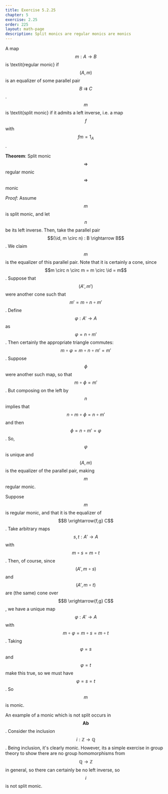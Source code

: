 ```yaml
---
title: Exercise 5.2.25
chapter: 5
exercise: 2.25
order: 225
layout: math-page
description: Split monics are regular monics are monics
---
```



A map $$m : A \rightarrow B$$ is \textit{regular monic} if $$(A, m)$$ is an equalizer of some parallel pair $$B \rightrightarrows C$$.
$$m$$ is \textit{split monic} if it admits a left inverse, i.e. a map $$f$$ with $$fm = 1_A$$.

**Theorem**:
Split monic $$\Rightarrow$$ regular monic $$\Rightarrow$$ monic


*Proof*:
Assume $$m$$ is split monic, and let $$n$$ be its left inverse.
Then, take the parallel pair $$(\id, m \circ n) : B \rightarrow B$$.
We claim $$m$$ is the equalizer of this parallel pair.
Note that it is certainly a cone, since $$m \circ n \circ m = m \circ \id = m$$.
Suppose that $$(A', m')$$ were another cone such that $$m' = m \circ n \circ m'$$.
Define $$\varphi : A' \rightarrow A$$ as $$\varphi = n \circ m'$$.
Then certainly the appropriate triangle commutes: $$m \circ \varphi = m \circ n \circ m' = m'$$.
Suppose $$\phi$$ were another such map, so that $$m \circ \phi = m'$$.
But composing on the left by $$n$$ implies that $$n \circ m \circ \phi = n \circ m'$$ and then $$\phi = n \circ m' = \varphi$$.
So, $$\varphi$$ is unique and $$(A, m)$$ is the equalizer of the parallel pair, making $$m$$ regular monic.

Suppose $$m$$ is regular monic, and that it is the equalizer of $$B \xrightarrow{f,g} C$$.
Take arbitrary maps $$s, t: A' \rightarrow A$$ with $$m \circ s = m \circ t$$.
Then, of course, since $$(A', m \circ s)$$ and $$(A', m \circ t)$$ are (the same) cone over $$B \xrightarrow{f,g} C$$, we have a unique map $$\varphi : A' \rightarrow A$$ with $$m \circ \varphi = m \circ s = m \circ t$$.
Taking $$\varphi = s$$ and $$\varphi = t$$ make this true, so we must have $$\varphi = s = t$$.
So $$m$$ is monic.


An example of a monic which is not split occurs in $$\mathbf{Ab}$$.
Consider the inclusion $$i : \mathbb{Z} \rightarrow \mathbb{Q}$$.
Being inclusion, it's clearly monic.
However, its a simple exercise in group theory to show there are no group homomorphisms from $$\mathbb{Q} \rightarrow \mathbb{Z}$$ in general, so there can certainly be no left inverse, so $$i$$ is not split monic.
